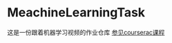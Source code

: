 # MeachineLearningTask
这是一份跟着机器学习视频的作业仓库
[参见courserac课程](https://www.coursera.org/learn/machine-learning/home/welcome)
